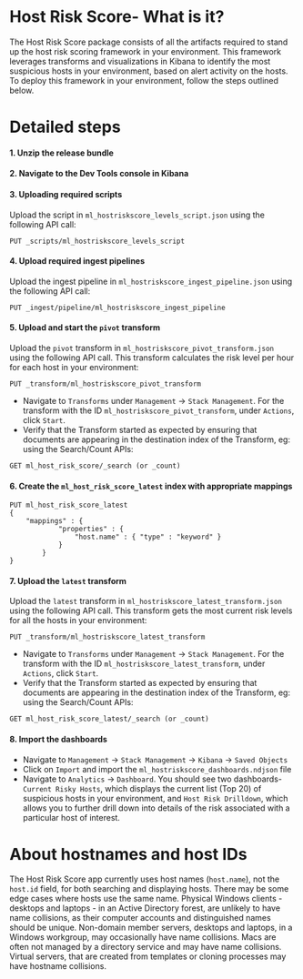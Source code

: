 # Host Risk Score- What is it?

The Host Risk Score package consists of all the artifacts required to stand up the host risk scoring framework in your environment. This framework leverages transforms and visualizations in Kibana to identify the most suspicious hosts in your environment, based on alert activity on the hosts. 
To deploy this framework in your environment, follow the steps outlined below.

# Detailed steps

#### 1. Unzip the release bundle

#### 2. Navigate to the Dev Tools console in Kibana

#### 3. Uploading required scripts

Upload the script in `ml_hostriskscore_levels_script.json` using the following API call:


```
PUT _scripts/ml_hostriskscore_levels_script
```

#### 4. Upload required ingest pipelines

Upload the ingest pipeline in `ml_hostriskscore_ingest_pipeline.json` using the following API call:


```
PUT _ingest/pipeline/ml_hostriskscore_ingest_pipeline
```

#### 5. Upload and start the `pivot` transform

Upload the `pivot` transform in `ml_hostriskscore_pivot_transform.json` using the following API call. This transform calculates the risk level per hour for each host in your environment:


```
PUT _transform/ml_hostriskscore_pivot_transform
```

* Navigate to `Transforms` under `Management` -> `Stack Management`. For the transform with the ID `ml_hostriskscore_pivot_transform`, under `Actions`, click `Start`. 
* Verify that the Transform started as expected by ensuring that documents are appearing in the destination index of the Transform, eg: using the Search/Count APIs:


```
GET ml_host_risk_score/_search (or _count)
```

#### 6. Create the `ml_host_risk_score_latest` index with appropriate mappings


```
PUT ml_host_risk_score_latest
{
    "mappings" : {
            "properties" : {
                "host.name" : { "type" : "keyword" }
            }
        }
}
```

#### 7. Upload the `latest` transform

Upload the `latest` transform in `ml_hostriskscore_latest_transform.json` using the following API call. This transform gets the most current risk levels for all the hosts in your environment:


```
PUT _transform/ml_hostriskscore_latest_transform
```

* Navigate to `Transforms` under `Management` -> `Stack Management`. For the transform with the ID `ml_hostriskscore_latest_transform`, under `Actions`, click `Start`. 
* Verify that the Transform started as expected by ensuring that documents are appearing in the destination index of the Transform, eg: using the Search/Count APIs:


```
GET ml_host_risk_score_latest/_search (or _count)
```

#### 8. Import the dashboards

* Navigate to `Management` -> `Stack Management` -> `Kibana` -> `Saved Objects`
* Click on `Import` and import the `ml_hostriskscore_dashboards.ndjson` file
* Navigate to `Analytics` -> `Dashboard`. You should see two dashboards- `Current Risky Hosts`, which displays the current list (Top 20) of suspicious hosts in your environment, and `Host Risk Drilldown`, which allows you to further drill down into details of the risk associated with a particular host of interest.

# About hostnames and host IDs

The Host Risk Score app currently uses host names (`host.name`), not the `host.id` field, for both searching and displaying hosts. There may be some edge cases where hosts use the same name. Physical Windows clients - desktops and laptops - in an Active Directory forest, are unlikely to have name collisions, as their computer accounts and distinguished names should be unique. Non-domain member servers, desktops and laptops, in a Windows workgroup, may occasionally have name collisions. Macs are often not managed by a directory service and may have name collisions. Virtual servers, that are created from templates or cloning processes may have hostname collisions.
